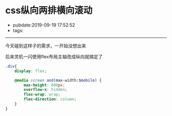 # css纵向两排横向滚动

- pubdate:2019-09-19 17:52:52
- tags:

---

今天碰到这样子的需求，一开始没想出来

后来灵机一闪使用flex布局主轴改成纵向就搞定了

```scss
.div{
    display: flex;

    @media screen and(max-width:$mobile) {
        max-height: 600px;
        overflow-x: hidden;
        flex-wrap: wrap;
        flex-direction: column;
    }
}
```
